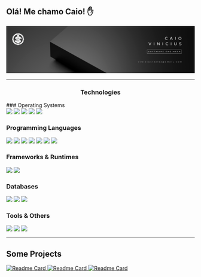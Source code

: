 ## Olá! Me chamo Caio! ✋

<!--[ IMAGES ]-->
<div>
  <img src="./img1.png"/>
</div>

---

<!--[ TECHNOLOGIES ]-->
<h3 align="center" style="font-weigth: bold;">Technologies</h3>
### Operating Systems
<div>
  <img height="50em" src="https://devicon-website.vercel.app/api/linux/plain.svg?color=%23FFFFFF"/>
  <img height="50em" src="https://devicon-website.vercel.app/api/android/plain.svg?color=%23FFFFFF"/>
  <img height="50em" src="https://devicon-website.vercel.app/api/debian/plain.svg?color=%23FFFFFF"/>
  <img height="50em" src="https://devicon-website.vercel.app/api/ubuntu/plain.svg?color=%23FFFFFF"/>
  <img height="50em" src="https://devicon-website.vercel.app/api/unix/original.svg?color=%23FFFFFF"/>
</div>

### Programming Languages
<div>
  <img height="50em" src="https://devicon-website.vercel.app/api/cplusplus/plain.svg?color=%23FFFFFF"/>
  <img height="50em" src="https://devicon-website.vercel.app/api/c/plain.svg?color=%23FFFFFF"/>
  <img height="50em" src="https://devicon-website.vercel.app/api/bash/plain.svg?color=%23FFFFFF"/>
  <img height="50em" src="https://devicon-website.vercel.app/api/javascript/plain.svg?color=%23FFFFFF"/>
  <img height="50em" src="https://devicon-website.vercel.app/api/lua/plain-wordmark.svg?color=%23FFFFFF"/>
  <img height="50em" src="https://devicon-website.vercel.app/api/php/plain.svg?color=%23FFFFFF"/>
  <img height="50em" src="https://devicon-website.vercel.app/api/python/plain.svg?color=%23FFFFFF"/>
</div>

### Frameworks & Runtimes
<div>
  <img height="50em" src="https://devicon-website.vercel.app/api/dotnetcore/plain.svg?color=%23FFFFFF"/>
  <img height="50em" src="https://devicon-website.vercel.app/api/spring/plain.svg?color=%23FFFFFF"/>
</div>

### Databases
<div>
  <img height="50em" src="https://devicon-website.vercel.app/api/mysql/plain.svg?color=%23FFFFFF"/>
  <img height="50em" src="https://devicon-website.vercel.app/api/mongodb/plain-wordmark.svg?color=%23FFFFFF"/>
  <img height="50em" src="https://devicon-website.vercel.app/api/sqlite/plain-wordmark.svg?color=%23FFFFFF"/>
</div>

### Tools & Others
<div>
  <img height="50em" src="https://devicon-website.vercel.app/api/arduino/plain.svg?color=%23FFFFFF"/>
  <img height="50em" src="https://devicon-website.vercel.app/api/apache/line.svg?color=%23FFFFFF"/>
  <img height="50em" src="https://devicon-website.vercel.app/api/gcc/plain.svg?color=%23FFFFFF"/>
</div>

---
<!--[ PROJECTS ]-->
## Some Projects

<a height="50em" href="https://github.com/cvinicius369/Studying_EternalBlue">
  <img src="https://github-readme-stats.vercel.app/api/pin/?username=cvinicius369&repo=Studying_EternalBlue&theme=tokyonight&hide_border=true" alt="Readme Card"/>
</a>
<a height="50em" href="https://github.com/cvinicius369/SimpleOS">
  <img src="https://github-readme-stats.vercel.app/api/pin/?username=cvinicius369&repo=SimpleOS&theme=tokyonight&hide_border=true" alt="Readme Card"/>
</a>
<a height="50em" href="https://github.com/cvinicius369/leitor_csv">
  <img src="https://github-readme-stats.vercel.app/api/pin/?username=cvinicius369&repo=leitor_csv&theme=tokyonight&hide_border=true" alt="Readme Card"/>
</a>
